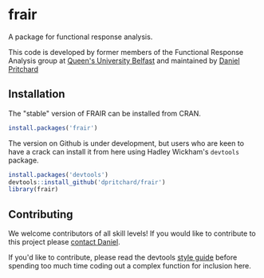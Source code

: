 # frair

A package for functional response analysis.  

This code is developed by former members of the Functional Response Analysis group at [Queen's University Belfast][qub] and maintained by [Daniel Pritchard][dp]

## Installation
The "stable" version of FRAIR can be installed from CRAN. 

````r
install.packages('frair')
````

The version on Github is under development, but users who are keen to have a crack can install it from here using Hadley Wickham's `devtools` package.

````r  
install.packages('devtools')
devtools::install_github('dpritchard/frair')
library(frair)
````  

## Contributing
We welcome contributors of all skill levels!  If you would like to contribute to this project please [contact Daniel][dpcontact].  

If you'd like to contribute, please read the devtools [style guide][hwsg] before spending too much time coding out a complex function for inclusion here.  

[dpcontact]: http://www.pritchard.co/contact
[hwsg]: https://github.com/hadley/devtools/wiki/Style
[rtools]: http://cran.r-project.org/bin/windows/Rtools/
[qub]: http://www.qub.ac.uk
[dp]: http://www.pritchard.co
[dgmisc]: https://github.com/dpritchard/dgmisc